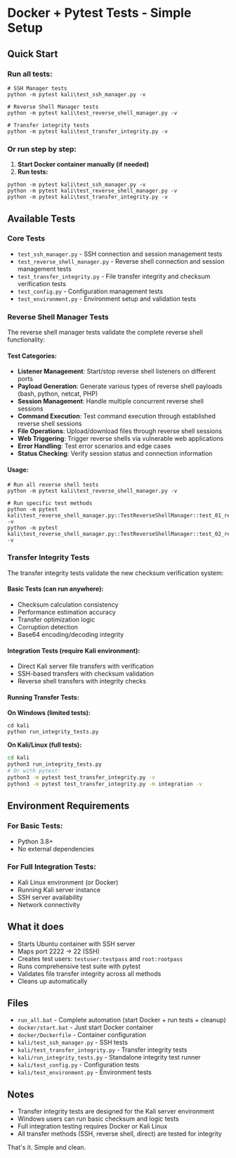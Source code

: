 # Docker + Pytest Tests - Simple Setup

## Quick Start

### Run all tests:
```batch
# SSH Manager tests
python -m pytest kali\test_ssh_manager.py -v

# Reverse Shell Manager tests
python -m pytest kali\test_reverse_shell_manager.py -v

# Transfer integrity tests
python -m pytest kali\test_transfer_integrity.py -v
```
### Or run step by step:

1. **Start Docker container manually (if needed)**
2. **Run tests:**
```batch
python -m pytest kali\test_ssh_manager.py -v
python -m pytest kali\test_reverse_shell_manager.py -v
python -m pytest kali\test_transfer_integrity.py -v
```

## Available Tests

### Core Tests
- `test_ssh_manager.py` - SSH connection and session management tests
- `test_reverse_shell_manager.py` - Reverse shell connection and session management tests
- `test_transfer_integrity.py` - File transfer integrity and checksum verification tests
- `test_config.py` - Configuration management tests
- `test_environment.py` - Environment setup and validation tests

### Reverse Shell Manager Tests
The reverse shell manager tests validate the complete reverse shell functionality:

#### Test Categories:
- **Listener Management**: Start/stop reverse shell listeners on different ports
- **Payload Generation**: Generate various types of reverse shell payloads (bash, python, netcat, PHP)
- **Session Management**: Handle multiple concurrent reverse shell sessions
- **Command Execution**: Test command execution through established reverse shell sessions
- **File Operations**: Upload/download files through reverse shell sessions
- **Web Triggering**: Trigger reverse shells via vulnerable web applications
- **Error Handling**: Test error scenarios and edge cases
- **Status Checking**: Verify session status and connection information

#### Usage:
```batch
# Run all reverse shell tests
python -m pytest kali\test_reverse_shell_manager.py -v

# Run specific test methods
python -m pytest kali\test_reverse_shell_manager.py::TestReverseShellManager::test_01_reverse_shell_listener_start_stop -v
python -m pytest kali\test_reverse_shell_manager.py::TestReverseShellManager::test_02_reverse_shell_payload_generation -v
```

### Transfer Integrity Tests
The transfer integrity tests validate the new checksum verification system:

#### Basic Tests (can run anywhere):
- Checksum calculation consistency
- Performance estimation accuracy
- Transfer optimization logic
- Corruption detection
- Base64 encoding/decoding integrity

#### Integration Tests (require Kali environment):
- Direct Kali server file transfers with verification
- SSH-based transfers with checksum validation
- Reverse shell transfers with integrity checks

#### Running Transfer Tests:

**On Windows (limited tests):**
```batch
cd kali
python run_integrity_tests.py
```

**On Kali/Linux (full tests):**
```bash
cd kali
python3 run_integrity_tests.py
# Or with pytest:
python3 -m pytest test_transfer_integrity.py -v
python3 -m pytest test_transfer_integrity.py -m integration -v
```

## Environment Requirements

### For Basic Tests:
- Python 3.8+
- No external dependencies

### For Full Integration Tests:
- Kali Linux environment (or Docker)
- Running Kali server instance
- SSH server availability
- Network connectivity

## What it does

- Starts Ubuntu container with SSH server
- Maps port 2222 → 22 (SSH)
- Creates test users: `testuser:testpass` and `root:rootpass`
- Runs comprehensive test suite with pytest
- Validates file transfer integrity across all methods
- Cleans up automatically

## Files

- `run_all.bat` - Complete automation (start Docker + run tests + cleanup)
- `docker/start.bat` - Just start Docker container
- `docker/Dockerfile` - Container configuration
- `kali/test_ssh_manager.py` - SSH tests
- `kali/test_transfer_integrity.py` - Transfer integrity tests
- `kali/run_integrity_tests.py` - Standalone integrity test runner
- `kali/test_config.py` - Configuration tests
- `kali/test_environment.py` - Environment tests

## Notes

- Transfer integrity tests are designed for the Kali server environment
- Windows users can run basic checksum and logic tests
- Full integration testing requires Docker or Kali Linux
- All transfer methods (SSH, reverse shell, direct) are tested for integrity

That's it. Simple and clean.
